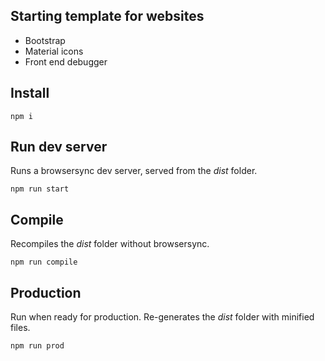 ## Starting template for websites
* Bootstrap
* Material icons
* Front end debugger

## Install
```
npm i
```

## Run dev server
Runs a browsersync dev server, served from the *dist* folder.
```
npm run start
```

## Compile
Recompiles the *dist* folder without browsersync.
```
npm run compile
```

## Production
Run when ready for production. Re-generates the *dist* folder with minified files.
```
npm run prod
```